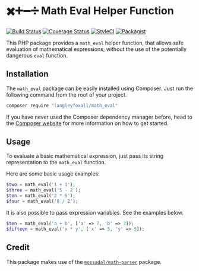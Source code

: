 # ✖️➕➖➗ Math Eval Helper Function

[![Build Status](https://travis-ci.org/langleyfoxall/math_eval.svg?branch=master)](https://travis-ci.org/langleyfoxall/math_eval)
[![Coverage Status](https://coveralls.io/repos/github/langleyfoxall/math_eval/badge.svg?branch=master)](https://coveralls.io/github/langleyfoxall/math_eval?branch=master)
[![StyleCI](https://github.styleci.io/repos/155715123/shield?branch=master)](https://github.styleci.io/repos/155715123)
[![Packagist](https://img.shields.io/packagist/dt/langleyfoxall/math_eval.svg)](https://packagist.org/packages/langleyfoxall/math_eval/stats)

This PHP package provides a `math_eval` helper function, that
allows safe evaluation of mathematical expressions, without the use of the
potentially dangerous `eval` function.

## Installation

The `math_eval` package can be easily installed using Composer. Just 
run the following command from the root of your project.

```bash
composer require "langleyfoxall/math_eval"
```

If you have never used the Composer dependency manager before, head 
to the [Composer website](https://getcomposer.org/) for more 
information on how to get started.

## Usage

To evaluate a basic mathematical expression, just pass its string
representation to the `math_eval` function.

Here are some basic usage examples:

```php
$two = math_eval('1 + 1');
$three = math_eval('5 - 2');
$ten = math_eval('2 * 5');
$four = math_eval('8 / 2');
```

It is also possible to pass expression variables. See the examples below.

```php
$ten = math_eval('a + b', ['a' => 7, 'b' => 3]);
$fifteen = math_eval('x * y', ['x' => 3, 'y' => 5]);
```

## Credit

This package makes use of the [`mossadal/math-parser`](https://github.com/mossadal/math-parser) package.
